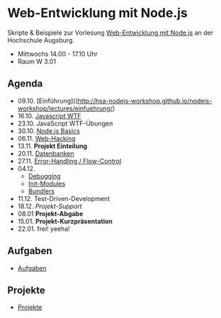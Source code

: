 # Web-Entwicklung mit Node.js

Skripte & Beispiele zur Vorlesung [Web-Entwicklung mit Node.js](http://www.hs-augsburg.de/fakultaet/informatik/studium/wahlpflichtveranstaltung/web_entwicklung/index.html) an der Hochschule Augsburg. 

- Mittwochs 14.00 - 17.10 Uhr 
- Raum W 3.01

## Agenda

- 09.10. [Einführung]((http://hsa-nodejs-workshop.github.io/nodejs-workshop/lectures/einfuehrung/)
- 16.10. [Javascript WTF](http://hsa-nodejs-workshop.github.io/nodejs-workshop/lectures/javascript-wtf/)
- 23.10. JavaScript WTF-Übungen
- 30.10. [Node.js Basics](http://hsa-nodejs-workshop.github.io/nodejs-workshop/lectures/nodejs-basics/)
- 06.11. [Web-Hacking](http://hsa-nodejs-workshop.github.io/nodejs-workshop/lectures/web-hacking/)
- 13.11. __Projekt Einteilung__
- 20.11. [Datenbanken](http://hsa-nodejs-workshop.github.io/nodejs-workshop/lectures/datenbanken/)
- 27.11. [Error-Handling / Flow-Control](http://hsa-nodejs-workshop.github.io/nodejs-workshop/lectures/error-handling-flow-control/)
- 04.12.
  - [Debugging](http://hsa-nodejs-workshop.github.io/nodejs-workshop/lectures/debugging/)
  - [Init-Modules](http://hsa-nodejs-workshop.github.io/nodejs-workshop/lectures/init-modules)
  - [Bundlers](http://hsa-nodejs-workshop.github.io/nodejs-workshop/lectures/bundlers)
- 11.12. Test-Driven-Development
- 18.12. _Projekt-Support_
- 08.01  __Projekt-Abgabe__
- 15.01. __Projekt-Kurzpräsentation__
- 22.01. frei! yeeha!

## Aufgaben

- [Aufgaben](https://github.com/hsa-nodejs-workshop/aufgaben-ws-13-14)


## Projekte

- [Projekte](https://github.com/hsa-nodejs-workshop/Projekte)
